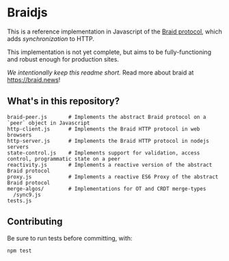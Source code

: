 # Braidjs

This is a reference implementation in Javascript of the
[Braid protocol](https://github.com/braid-work/ietf-braid-draft), which adds
*synchronization* to HTTP.

This implementation is not yet complete, but aims to be fully-functioning and
robust enough for production sites.

*We intentionally keep this readme short.* Read more about braid at https://braid.news!


## What's in this repository?

```
braid-peer.js       # Implements the abstract Braid protocol on a `peer` object in Javascript
http-client.js      # Implements the Braid HTTP protocol in web browsers
http-server.js      # Implements the Braid HTTP protocol in nodejs servers
state-control.js    # Implements support for validation, access control, programmatic state on a peer
reactivity.js       # Implements a reactive version of the abstract Braid protocol
proxy.js            # Implements a reactive ES6 Proxy of the abstract Braid protocol
merge-algos/        # Implementations for OT and CRDT merge-types
  /sync9.js
tests.js
```

## Contributing

Be sure to run tests before committing, with:

```
npm test
```
